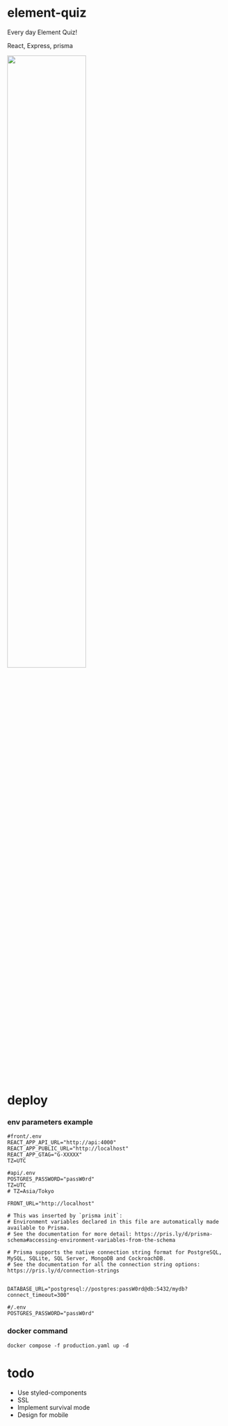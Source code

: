 # element-quiz
Every day Element Quiz!

React, Express, prisma

<img src="https://github.com/trimscash/element-quiz/assets/42578480/de1d5ac9-f063-4643-980f-6a125e1370e5" width="60%" />


# deploy

### env parameters example
```
#front/.env
REACT_APP_API_URL="http://api:4000"
REACT_APP_PUBLIC_URL="http://localhost"
REACT_APP_GTAG="G-XXXXX"
TZ=UTC
```

```
#api/.env
POSTGRES_PASSWORD="passW0rd"
TZ=UTC
# TZ=Asia/Tokyo

FRONT_URL="http://localhost"

# This was inserted by `prisma init`:
# Environment variables declared in this file are automatically made available to Prisma.
# See the documentation for more detail: https://pris.ly/d/prisma-schema#accessing-environment-variables-from-the-schema

# Prisma supports the native connection string format for PostgreSQL, MySQL, SQLite, SQL Server, MongoDB and CockroachDB.
# See the documentation for all the connection string options: https://pris.ly/d/connection-strings


DATABASE_URL="postgresql://postgres:passW0rd@db:5432/mydb?connect_timeout=300"
```

```
#/.env
POSTGRES_PASSWORD="passW0rd"
```


### docker command
```
docker compose -f production.yaml up -d
```

# todo
- Use styled-components
- SSL
- Implement survival mode
- Design for mobile 
